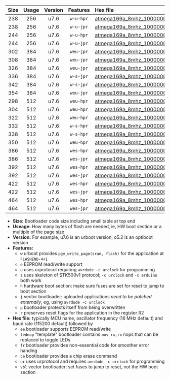 |Size|Usage|Version|Features|Hex file|
|:-:|:-:|:-:|:-:|:--|
|238|256|u7.6|`w-u-hpr`|[atmega169a_8mhz_1000000bps_ur.hex](https://raw.githubusercontent.com/stefanrueger/urboot/main//atmega169a_8mhz_1000000bps_ur.hex)|
|238|256|u7.6|`w-u-jpr`|[atmega169a_8mhz_1000000bps_ur_vbl.hex](https://raw.githubusercontent.com/stefanrueger/urboot/main//atmega169a_8mhz_1000000bps_ur_vbl.hex)|
|244|256|u7.6|`w-u-hpr`|[atmega169a_8mhz_1000000bps_lednop_ur.hex](https://raw.githubusercontent.com/stefanrueger/urboot/main//atmega169a_8mhz_1000000bps_lednop_ur.hex)|
|244|256|u7.6|`w-u-jpr`|[atmega169a_8mhz_1000000bps_lednop_ur_vbl.hex](https://raw.githubusercontent.com/stefanrueger/urboot/main//atmega169a_8mhz_1000000bps_lednop_ur_vbl.hex)|
|302|384|u7.6|`weu-jpr`|[atmega169a_8mhz_1000000bps_ee_ur_vbl.hex](https://raw.githubusercontent.com/stefanrueger/urboot/main//atmega169a_8mhz_1000000bps_ee_ur_vbl.hex)|
|308|384|u7.6|`weu-jpr`|[atmega169a_8mhz_1000000bps_ee_lednop_ur_vbl.hex](https://raw.githubusercontent.com/stefanrueger/urboot/main//atmega169a_8mhz_1000000bps_ee_lednop_ur_vbl.hex)|
|326|384|u7.6|`weu-jpr`|[atmega169a_8mhz_1000000bps_ee_lednop_fr_ur_vbl.hex](https://raw.githubusercontent.com/stefanrueger/urboot/main//atmega169a_8mhz_1000000bps_ee_lednop_fr_ur_vbl.hex)|
|336|384|u7.6|`w-s-jpr`|[atmega169a_8mhz_1000000bps_vbl.hex](https://raw.githubusercontent.com/stefanrueger/urboot/main//atmega169a_8mhz_1000000bps_vbl.hex)|
|342|384|u7.6|`w-s-jpr`|[atmega169a_8mhz_1000000bps_lednop_vbl.hex](https://raw.githubusercontent.com/stefanrueger/urboot/main//atmega169a_8mhz_1000000bps_lednop_vbl.hex)|
|354|384|u7.6|`weu-jpr`|[atmega169a_8mhz_1000000bps_ee_lednop_fr_ce_ur_vbl.hex](https://raw.githubusercontent.com/stefanrueger/urboot/main//atmega169a_8mhz_1000000bps_ee_lednop_fr_ce_ur_vbl.hex)|
|298|512|u7.6|`weu-hpr`|[atmega169a_8mhz_1000000bps_ee_ur.hex](https://raw.githubusercontent.com/stefanrueger/urboot/main//atmega169a_8mhz_1000000bps_ee_ur.hex)|
|304|512|u7.6|`weu-hpr`|[atmega169a_8mhz_1000000bps_ee_lednop_ur.hex](https://raw.githubusercontent.com/stefanrueger/urboot/main//atmega169a_8mhz_1000000bps_ee_lednop_ur.hex)|
|322|512|u7.6|`weu-hpr`|[atmega169a_8mhz_1000000bps_ee_lednop_fr_ur.hex](https://raw.githubusercontent.com/stefanrueger/urboot/main//atmega169a_8mhz_1000000bps_ee_lednop_fr_ur.hex)|
|332|512|u7.6|`w-s-hpr`|[atmega169a_8mhz_1000000bps.hex](https://raw.githubusercontent.com/stefanrueger/urboot/main//atmega169a_8mhz_1000000bps.hex)|
|338|512|u7.6|`w-s-hpr`|[atmega169a_8mhz_1000000bps_lednop.hex](https://raw.githubusercontent.com/stefanrueger/urboot/main//atmega169a_8mhz_1000000bps_lednop.hex)|
|350|512|u7.6|`weu-hpr`|[atmega169a_8mhz_1000000bps_ee_lednop_fr_ce_ur.hex](https://raw.githubusercontent.com/stefanrueger/urboot/main//atmega169a_8mhz_1000000bps_ee_lednop_fr_ce_ur.hex)|
|386|512|u7.6|`wes-hpr`|[atmega169a_8mhz_1000000bps_ee.hex](https://raw.githubusercontent.com/stefanrueger/urboot/main//atmega169a_8mhz_1000000bps_ee.hex)|
|386|512|u7.6|`wes-jpr`|[atmega169a_8mhz_1000000bps_ee_vbl.hex](https://raw.githubusercontent.com/stefanrueger/urboot/main//atmega169a_8mhz_1000000bps_ee_vbl.hex)|
|392|512|u7.6|`wes-hpr`|[atmega169a_8mhz_1000000bps_ee_lednop.hex](https://raw.githubusercontent.com/stefanrueger/urboot/main//atmega169a_8mhz_1000000bps_ee_lednop.hex)|
|392|512|u7.6|`wes-jpr`|[atmega169a_8mhz_1000000bps_ee_lednop_vbl.hex](https://raw.githubusercontent.com/stefanrueger/urboot/main//atmega169a_8mhz_1000000bps_ee_lednop_vbl.hex)|
|422|512|u7.6|`wes-hpr`|[atmega169a_8mhz_1000000bps_ee_lednop_fr.hex](https://raw.githubusercontent.com/stefanrueger/urboot/main//atmega169a_8mhz_1000000bps_ee_lednop_fr.hex)|
|422|512|u7.6|`wes-jpr`|[atmega169a_8mhz_1000000bps_ee_lednop_fr_vbl.hex](https://raw.githubusercontent.com/stefanrueger/urboot/main//atmega169a_8mhz_1000000bps_ee_lednop_fr_vbl.hex)|
|464|512|u7.6|`wes-hpr`|[atmega169a_8mhz_1000000bps_ee_lednop_fr_ce.hex](https://raw.githubusercontent.com/stefanrueger/urboot/main//atmega169a_8mhz_1000000bps_ee_lednop_fr_ce.hex)|
|464|512|u7.6|`wes-jpr`|[atmega169a_8mhz_1000000bps_ee_lednop_fr_ce_vbl.hex](https://raw.githubusercontent.com/stefanrueger/urboot/main//atmega169a_8mhz_1000000bps_ee_lednop_fr_ce_vbl.hex)|

- **Size:** Bootloader code size including small table at top end
- **Useage:** How many bytes of flash are needed, ie, HW boot section or a multiple of the page size
- **Version:** For example, u7.6 is an urboot version, o5.2 is an optiboot version
- **Features:**
  + `w` urboot provides `pgm_write_page(sram, flash)` for the application at `FLASHEND-4+1`
  + `e` EEPROM read/write support
  + `u` uses urprotocol requiring `avrdude -c urclock` for programming
  + `s` uses skeleton of STK500v1 protocol; `-c urclock` and `-c arduino` both work
  + `h` hardware boot section: make sure fuses are set for reset to jump to boot section
  + `j` vector bootloader: uploaded applications *need to be patched externally*, eg, using `avrdude -c urclock`
  + `p` bootloader protects itself from being overwritten
  + `r` preserves reset flags for the application in the register R2
- **Hex file:** typically MCU name, oscillator frequency (16 MHz default) and baud rate (115200 default) followed by
  + `ee` bootloader supports EEPROM read/write
  + `lednop` "template" bootloader contains `mov rx,rx` nops that can be replaced to toggle LEDs
  + `fr` bootloader provides non-essential code for smoother error handing
  + `ce` bootloader provides a chip erase command
  + `ur` uses urprotocol and requires `avrdude -c urclock` for programming
  + `vbl` vector bootloader: set fuses to jump to reset, not the HW boot section
